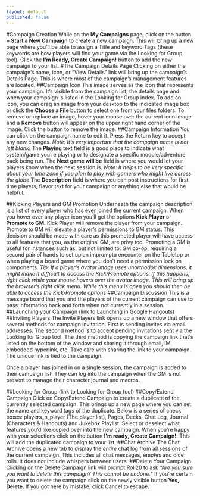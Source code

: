 ```yaml
---
layout: default
published: false
---
```


#Campaign Creation
While on the **My Campaigns** page, click on the button **+ Start a New Campaign** to create a new campaign. This will bring up a new page where you’ll be able to assign a Title and keyword Tags (these keywords are how players will find your game via the Looking for Group tool). Click the **I’m Ready, Create Campaign!** button to add the new campaign to your list.
#The Campaign Details Page
Clicking on either the campaign’s name, icon, or “View Details” link will bring up the campaign’s Details Page. This is where most of the campaign’s management features are located.
##Campaign Icon
This image serves as the icon that represents your campaign. It’s visible from the campaign list, the details page and when your campaign is listed in the Looking for Group index. To add an icon, you can drag an image from your desktop to the indicated image box or click the **Choose a File** button to select one from your files folders. To remove or replace an image, hover your mouse over the current icon image and a **Remove** button will appear on the upper right hand corner of the image. Click the button to remove the image.
##Campaign Information
You can click on the campaign name to edit it. Press the Return key to accept any new changes. *Note: It’s very important that the campaign name is not left blank!* The **Playing** text field is a good place to indicate what system/game you’re playing or to designate a specific module/adventure pack being run. The **Next game will be** field is where you would let your players know when the next session is. *Note: It helps to be very specific about your time zone if you plan to play with gamers who might live across the globe* The **Description** field is where you can post instructions for first time players, flavor text for your campaign or anything else that would be helpful.

##Kicking Players and GM Promotion
Underneath the campaign description is a list of every player who has ever joined the current campaign. When you hover over any player icon you’ll get the options **Kick Player** or **Promote to GM**. Kick Player will remove the player from your campaign. Promote to GM will elevate a player’s permissions to GM status. This decision should be made with care as this promoted player will have access to all features that you, as the original GM, are privy too. Promoting a GM is useful for instances such as, but not limited to: GM co-op, requiring a second pair of hands to set up an impromptu encounter on the Tabletop or when playing a board game where you don’t need a permission lock on components.
*Tip: If a player’s avatar image uses unorthodox dimensions, it might make it difficult to access the Kick/Promote options. If this happens, right click while your mouse hovers over the avatar image. This will bring up the browser’s right click menu. While this menu is open you should then be able to access the Kick/Promote options*
##Campaign Discussion
This is a message board that you and the players of the current campaign can use to pass information back and forth when not currently in a session.
##Launching your Campaign
(link to Launching in Google Hangouts)
##Inviting Players
The Invite Players link opens up a new window that offers several methods for campaign invitation. First is sending invites via email addresses. The second method is to accept pending invitations sent via the Looking for Group tool. The third method is copying the campaign link that's listed on the bottom of the window and sharing it through email, IM, embedded hyperlink, etc. Take care with sharing the link to your campaign. The unique link is tied to the campaign.

Once a player has joined in on a single session, the campaign is added to their campaign list. They can log into the campaign when the GM is not present to manage their character journal and macros.

##Looking for Group (link to Looking for Group tool)
##Copy/Extend Campaign
Click on Copy/Extend Campaign to create a duplicate of the currently selected campaign. This brings up a new page where you can set the name and keyword tags of the duplicate. Below is a series of check boxes: players_n_player (The player list), Pages, Decks, Chat Log, Journal (Characters & Handouts) and Jukebox Playlist. Select or deselect what features you’d like copied over into the new campaign. When you’re happy with your selections click on the button **I'm ready, Create Campaign!**. This will add the duplicated campaign to your list.
##Chat Archive
The Chat Archive opens a new tab to display the *entire* chat log from all sessions of the current campaign. This includes all chat messages, emotes and dice rolls. It does *not* include whispers between users.
##Delete Your Campaign
Clicking on the Delete Campaign link will prompt Roll20 to ask *“Are you sure you want to delete this campaign? This cannot be undone.”* If you’re certain you want to delete the campaign click on the newly visible button **Yes, Delete**. If you got here by mistake, click Cancel to escape.